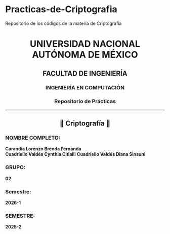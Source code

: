 # Practicas-de-Criptografia
Repositorio de los códigos de la materia de Criptografía

<h1 align="center">UNIVERSIDAD NACIONAL AUTÓNOMA DE MÉXICO</h1>
<h2 align="center">FACULTAD DE INGENIERÍA</h2>
<h3 align="center">INGENIERÍA EN COMPUTACIÓN</h3>
<h3 align="center">Repositorio de Prácticas </h3>

---

<h2 align="center">📌 Criptografía 📌</h2>

### **NOMBRE COMPLETO:**  
**Carandia Lorenzo Brenda Fernanda**  
**Cuadriello Valdés Cynthia Citlalli**</h3>
**Cuadriello Valdés Diana Sinsuni**
 

### **GRUPO:**  
**02**  

### **Semestre:**  
**2026-1**  

### **SEMESTRE:**  
**2025-2**  

